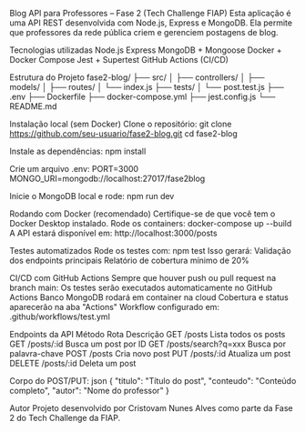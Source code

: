 Blog API para Professores – Fase 2 (Tech Challenge FIAP)
Esta aplicação é uma API REST desenvolvida com Node.js, Express e MongoDB. Ela permite que professores da rede pública criem e gerenciem postagens de blog.

Tecnologias utilizadas
Node.js
Express
MongoDB + Mongoose
Docker + Docker Compose
Jest + Supertest
GitHub Actions (CI/CD)

Estrutura do Projeto
fase2-blog/
├── src/
│   ├── controllers/
│   ├── models/
│   ├── routes/
│   └── index.js
├── tests/
│   └── post.test.js
├── .env
├── Dockerfile
├── docker-compose.yml
├── jest.config.js
└── README.md

Instalação local (sem Docker)
Clone o repositório:
git clone https://github.com/seu-usuario/fase2-blog.git
cd fase2-blog

Instale as dependências:
npm install

Crie um arquivo .env:
PORT=3000
MONGO_URI=mongodb://localhost:27017/fase2blog

Inicie o MongoDB local e rode:
npm run dev

Rodando com Docker (recomendado)
Certifique-se de que você tem o Docker Desktop instalado.
Rode os containers:
docker-compose up --build
A API estará disponível em: http://localhost:3000/posts

Testes automatizados
Rode os testes com:
npm test
Isso gerará:
Validação dos endpoints principais
Relatório de cobertura mínimo de 20%

CI/CD com GitHub Actions
Sempre que houver push ou pull request na branch main:
Os testes serão executados automaticamente no GitHub Actions
Banco MongoDB rodará em container na cloud
Cobertura e status aparecerão na aba "Actions"
Workflow configurado em: .github/workflows/test.yml

Endpoints da API
Método	Rota	Descrição
GET	/posts	Lista todos os posts
GET	/posts/:id	Busca um post por ID
GET	/posts/search?q=xxx	Busca por palavra-chave
POST	/posts	Cria novo post
PUT	/posts/:id	Atualiza um post
DELETE	/posts/:id	Deleta um post

Corpo do POST/PUT:
json
{
  "titulo": "Título do post",
  "conteudo": "Conteúdo completo",
  "autor": "Nome do professor"
}

Autor
Projeto desenvolvido por Cristovam Nunes Alves como parte da Fase 2 do Tech Challenge da FIAP.
